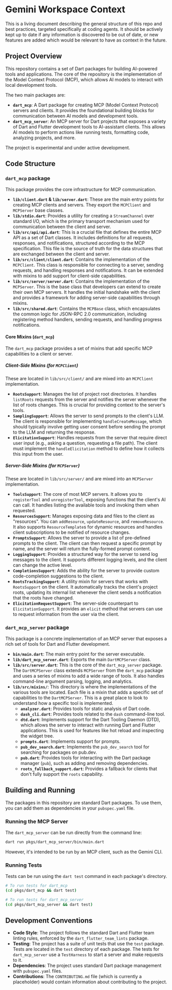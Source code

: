 # Gemini Workspace Context

This is a living document describing the general structure of this repo and best practices, targeted specifically at coding agents. It should be actively kept up to date if any information is discovered to be out of date, or new features are added which would be relevant to have as context in the future.

## Project Overview

This repository contains a set of Dart packages for building AI-powered tools and applications. The core of the repository is the implementation of the Model Context Protocol (MCP), which allows AI models to interact with local development tools.

The two main packages are:

- **`dart_mcp`**: A Dart package for creating MCP (Model Context Protocol) servers and clients. It provides the foundational building blocks for communication between AI models and development tools.
- **`dart_mcp_server`**: An MCP server for Dart projects that exposes a variety of Dart and Flutter development tools to AI-assistant clients. This allows AI models to perform actions like running tests, formatting code, analyzing projects, and more.

The project is experimental and under active development.

## Code Structure

### `dart_mcp` package

This package provides the core infrastructure for MCP communication.

- **`lib/client.dart` & `lib/server.dart`**: These are the main entry points for creating MCP clients and servers. They export the `MCPClient` and `MCPServer` base classes.
- **`lib/stdio.dart`**: Provides a utility for creating a `StreamChannel` over standard I/O, which is the primary transport mechanism used for communication between the client and server.
- **`lib/src/api/api.dart`**: This is a crucial file that defines the entire MCP API as a set of Dart classes. It includes definitions for all requests, responses, and notifications, structured according to the MCP specification. This file is the source of truth for the data structures that are exchanged between the client and server.
- **`lib/src/client/client.dart`**: Contains the implementation of the `MCPClient`. This class is responsible for connecting to a server, sending requests, and handling responses and notifications. It can be extended with mixins to add support for client-side capabilities.
- **`lib/src/server/server.dart`**: Contains the implementation of the `MCPServer`. This is the base class that developers can extend to create their own MCP servers. It handles the initial handshake with the client and provides a framework for adding server-side capabilities through mixins.
- **`lib/src/shared.dart`**: Contains the `MCPBase` class, which encapsulates the common logic for JSON-RPC 2.0 communication, including registering method handlers, sending requests, and handling progress notifications.

#### Core Mixins (`dart_mcp`)

The `dart_mcp` package provides a set of mixins that add specific MCP capabilities to a client or server.

##### Client-Side Mixins (for `MCPClient`)

These are located in `lib/src/client/` and are mixed into an `MCPClient` implementation.

- **`RootsSupport`**: Manages the list of project root directories. It handles `listRoots` requests from the server and notifies the server whenever the list of roots changes. This is crucial for providing context to the server's tools.
- **`SamplingSupport`**: Allows the server to send prompts _to_ the client's LLM. The client is responsible for implementing `handleCreateMessage`, which should typically involve getting user consent before sending the prompt to the LLM and returning the response.
- **`ElicitationSupport`**: Handles requests from the server that require direct user input (e.g., asking a question, requesting a file path). The client must implement the `handleElicitation` method to define how it collects this input from the user.

##### Server-Side Mixins (for `MCPServer`)

These are located in `lib/src/server/` and are mixed into an `MCPServer` implementation.

- **`ToolsSupport`**: The core of most MCP servers. It allows you to `registerTool` and `unregisterTool`, exposing functions that the client's AI can call. It handles listing the available tools and invoking them when requested.
- **`ResourcesSupport`**: Manages exposing data and files to the client as "resources". You can `addResource`, `updateResource`, and `removeResource`. It also supports `ResourceTemplate`s for dynamic resources and handles client subscriptions to be notified of resource changes.
- **`PromptsSupport`**: Allows the server to provide a list of pre-defined prompts to the client. The client can then request a specific prompt by name, and the server will return the fully-formed prompt content.
- **`LoggingSupport`**: Provides a structured way for the server to send log messages to the client. It supports different logging levels, and the client can change the active level.
- **`CompletionsSupport`**: Adds the ability for the server to provide custom code-completion suggestions to the client.
- **`RootsTrackingSupport`**: A utility mixin for servers that works with `RootsSupport` on the client. It automatically tracks the client's project roots, updating its internal list whenever the client sends a notification that the roots have changed.
- **`ElicitationRequestSupport`**: The server-side counterpart to `ElicitationSupport`. It provides an `elicit` method that servers can use to request information from the user via the client.

### `dart_mcp_server` package

This package is a concrete implementation of an MCP server that exposes a rich set of tools for Dart and Flutter development.

- **`bin/main.dart`**: The main entry point for the server executable.
- **`lib/dart_mcp_server.dart`**: Exports the main `DartMCPServer` class.
- **`lib/src/server.dart`**: This is the core of the `dart_mcp_server` package. The `DartMCPServer` class extends `MCPServer` from the `dart_mcp` package and uses a series of mixins to add a wide range of tools. It also handles command-line argument parsing, logging, and analytics.
- **`lib/src/mixins/`**: This directory is where the implementations of the various tools are located. Each file is a mixin that adds a specific set of capabilities to the `DartMCPServer`. This is a great place to look to understand how a specific tool is implemented.
  - **`analyzer.dart`**: Provides tools for static analysis of Dart code.
  - **`dash_cli.dart`**: Provides tools related to the `dash` command-line tool.
  - **`dtd.dart`**: Implements support for the Dart Tooling Daemon (DTD), which allows the server to interact with running Dart and Flutter applications. This is used for features like hot reload and inspecting the widget tree.
  - **`prompts.dart`**: Implements support for prompts.
  - **`pub_dev_search.dart`**: Implements the `pub_dev_search` tool for searching for packages on pub.dev.
  - **`pub.dart`**: Provides tools for interacting with the Dart package manager (`pub`), such as adding and removing dependencies.
  - **`roots_fallback_support.dart`**: Provides a fallback for clients that don't fully support the `roots` capability.

## Building and Running

The packages in this repository are standard Dart packages. To use them, you can add them as dependencies in your `pubspec.yaml` file.

### Running the MCP Server

The `dart_mcp_server` can be run directly from the command line:

```bash
dart run pkgs/dart_mcp_server/bin/main.dart
```

However, it's intended to be run by an MCP client, such as the Gemini CLI.

### Running Tests

Tests can be run using the `dart test` command in each package's directory.

```bash
# To run tests for dart_mcp
(cd pkgs/dart_mcp && dart test)

# To run tests for dart_mcp_server
(cd pkgs/dart_mcp_server && dart test)
```

## Development Conventions

- **Code Style**: The project follows the standard Dart and Flutter team linting rules, enforced by the `dart_flutter_team_lints` package.
- **Testing**: The project has a suite of unit tests that use the `test` package. Tests are located in the `test` directory of each package. The tests for `dart_mcp_server` use a `TestHarness` to start a server and make requests to it.
- **Dependencies**: The project uses standard Dart package management with `pubspec.yaml` files.
- **Contributions**: The `CONTRIBUTING.md` file (which is currently a placeholder) would contain information about contributing to the project.
